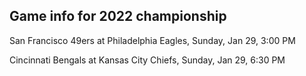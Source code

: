 ## Game info for 2022 championship
San Francisco 49ers at Philadelphia Eagles, Sunday, Jan 29, 3:00 PM



Cincinnati Bengals at Kansas City Chiefs, Sunday, Jan 29, 6:30 PM

